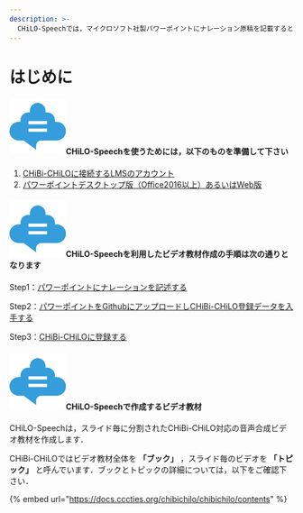 ```yaml
---
description: >-
  CHiLO-Speechでは，マイクロソフト社製パワーポイントにナレーション原稿を記載すると，CHiBi-CHiLOに対応した合成音声付きビデオ教材を作成することができます．
---
```


# はじめに

#### <img src=".gitbook/assets/image (421).png" alt="" data-size="line">CHiLO-Speechを使うためには，以下のものを準備して下さい

1. [CHiBi-CHiLOに接続するLMSのアカウント](prepare/lms.md)
2. [パワーポイントデスクトップ版（Office2016以上）あるいはWeb版](prepare/powerpoint-1.md)

#### <img src=".gitbook/assets/image (34).png" alt="" data-size="line">CHiLO-Speechを利用したビデオ教材作成の手順は次の通りとなります

Step1：[パワーポイントにナレーションを記述する](narration/describe.md)

Step2：[パワーポイントをGithubにアップロードしCHiBi-CHiLO登録データを入手する](video/convert-web.md)

Step3：[CHiBi-CHiLOに登録する](chibi-chilo/registration.md)

#### <img src=".gitbook/assets/image (326).png" alt="" data-size="line">CHiLO-Speechで作成するビデオ教材 <a href="#surusuraidobideo" id="surusuraidobideo"></a>

CHiLO-Speechは，スライド毎に分割されたCHiBi-CHiLO対応の音声合成ビデオ教材を作成します．

CHiBi-CHiLOではビデオ教材全体を **「ブック」** ，スライド毎のビデオを **「トピック」** と呼んでいます．ブックとトピックの詳細については，以下をご確認下さい．

{% embed url="https://docs.cccties.org/chibichilo/chibichilo/contents" %}

<figure><img src="../.gitbook/assets/image326-3.png" alt=""><figcaption></figcaption></figure>